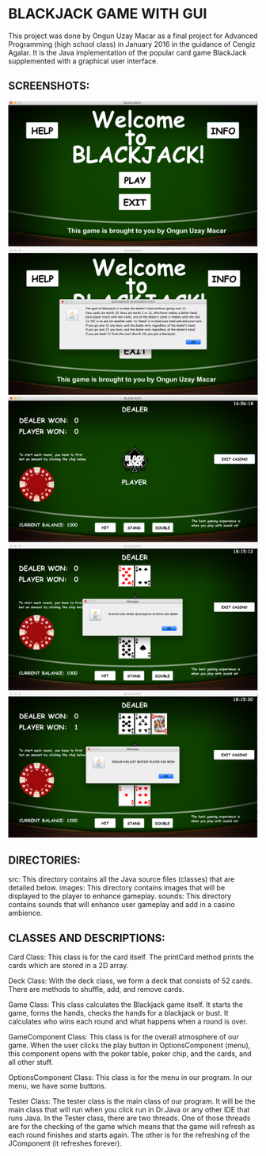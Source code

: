 # BLACKJACK GAME WITH GUI

This project was done by Ongun Uzay Macar as a final project for Advanced Programming (high school class) 
in January 2016 in the guidance of Cengiz Agalar. It is the Java implementation of the popular card game 
BlackJack supplemented with a graphical user interface.

## SCREENSHOTS:
![Screenshot](screenshots/mainpage.png)
![Screenshot](screenshots/gamedescription.png)
![Screenshot](screenshots/uninitializedgame.png)
![Screenshot](screenshots/gameexample1.png)
![Screenshot](screenshots/gameexample2.png)

## DIRECTORIES:
src: This directory contains all the Java source files (classes) that are detailed below. 
images: This directory contains images that will be displayed to the player to enhance gameplay. 
sounds: This directory contains sounds that will enhance user gameplay and add in a casino ambience.

## CLASSES AND DESCRIPTIONS:
Card Class: This class is for the card itself. The printCard method prints the cards which are stored in a 2D array.

Deck Class: With the deck class, we form a deck that consists of 52 cards. There are methods to shuffle, add, and remove
cards.

Game Class: This class calculates the Blackjack game itself. It starts the game, forms the hands, checks the hands for a
blackjack or bust. It calculates who wins each round and what happens when a round is over.

GameComponent Class: This class is for the overall atmosphere of our game. When the user clicks the play button in
OptionsComponent (menu), this component opens with the poker table, poker chip, and the cards, and all other stuff.

OptionsComponent Class: This class is for the menu in our program. In our menu, we have some buttons.

Tester Class: The tester class is the main class of our program. It will be the main class that will run when you click run 
in Dr.Java or any other IDE that runs Java. In the Tester class, there are two threads. One of those threads are for the
checking of the game which means that the game will refresh as each round finishes and starts again. The other is for the
refreshing of the JComponent (it refreshes forever).

